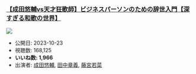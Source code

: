### [【成田悠輔vs天才狂歌師】ビジネスパーソンのための辞世入門【深すぎる和歌の世界】](https://www.youtube.com/watch?v=jwrwSBZjTPU)
[![](https://img.youtube.com/vi/jwrwSBZjTPU/sddefault.jpg)](https://www.youtube.com/watch?v=jwrwSBZjTPU)
-   公開日: 2023-10-23
-   視聴数: 168,125
-   **いいね数: 1,966**
-   出演者: [成田悠輔](/rehacq_fan/people/成田悠輔 "wikilink"), [田中章義](/rehacq_fan/people/田中章義 "wikilink"), [藤宮若菜](/rehacq_fan/people/藤宮若菜 "wikilink")
